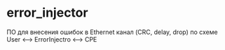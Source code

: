 # error_injector
ПО для внесения ошибок в Ethernet канал (CRC, delay, drop) по схеме User <--> ErrorInjectro <--> CPE
